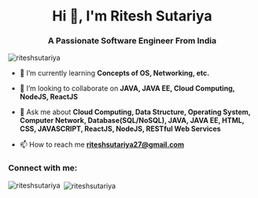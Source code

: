 <h1 align="center">Hi 👋, I'm Ritesh Sutariya</h1>
<h3 align="center">A Passionate Software Engineer From India</h3>

<p align="left"> <img src="https://komarev.com/ghpvc/?username=riteshsutariya&label=Profile%20views&color=0e75b6&style=flat" alt="riteshsutariya" /> </p>

- 🌱 I’m currently learning **Concepts of OS, Networking, etc.**

- 👯 I’m looking to collaborate on **JAVA, JAVA EE, Cloud Computing, NodeJS, ReactJS**

- 💬 Ask me about **Cloud Computing, Data Structure, Operating System, Computer Network, Database(SQL/NoSQL), JAVA, JAVA EE, HTML, CSS, JAVASCRIPT, ReactJS, NodeJS, RESTful Web Services**

- 📫 How to reach me **riteshsutariya27@gmail.com**

<h3 align="left">Connect with me:</h3>
<p align="left">
</p>

<p><img align="left" style="margin-bottom:.5rem" src="https://github-readme-stats.vercel.app/api/top-langs?username=riteshsutariya&show_icons=true&locale=en&layout=compact" alt="riteshsutariya" /></p>

<p>&nbsp;<img align="center" src="https://github-readme-stats.vercel.app/api?username=riteshsutariya&show_icons=true&locale=en" alt="riteshsutariya" /></p>
